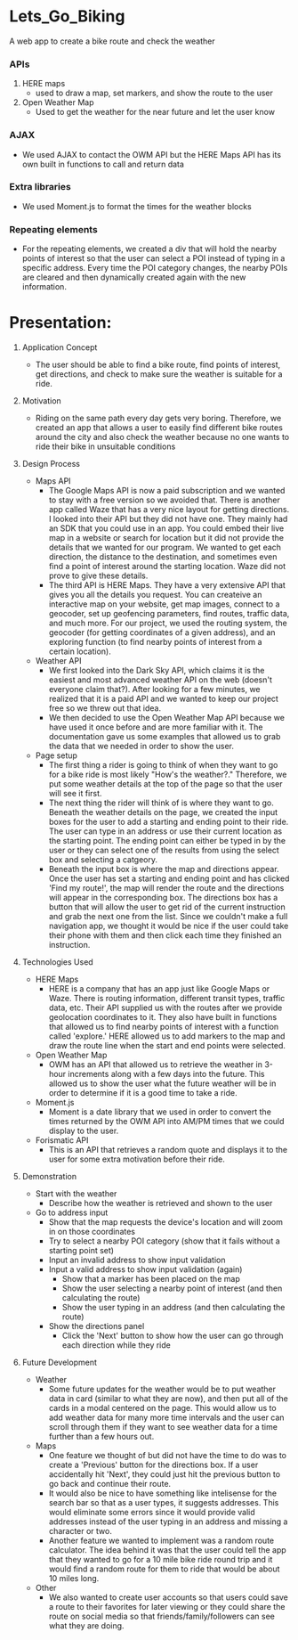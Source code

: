 # Lets_Go_Biking
A web app to create a bike route and check the weather


### APIs
1. HERE maps 
    * used to draw a map, set markers, and show the route to the user
2. Open Weather Map 
    * Used to get the weather for the near future and let the user know

### AJAX
* We used AJAX to contact the OWM API but the HERE Maps API has its own built in functions to call and return data

### Extra libraries
* We used Moment.js to format the times for the weather blocks

### Repeating elements
* For the repeating elements, we created a div that will hold the nearby points of interest so that the user can select a POI instead of typing in a specific address.  Every time the POI category changes, the nearby POIs are cleared and then dynamically created again with the new information.


# Presentation:
1. Application Concept
    * The user should be able to find a bike route, find points of interest, get directions, and check to make sure the weather is suitable for a ride.

2. Motivation
    * Riding on the same path every day gets very boring.  Therefore, we created an app that allows a user to easily find different bike routes around the city and also check the weather because no one wants to ride their bike in unsuitable conditions

3. Design Process 
    * Maps API
        - The Google Maps API is now a paid subscription and we wanted to stay with a free version so we avoided that.  There is another app called Waze that has a very nice layout for getting directions.  I looked into their API but they did not have one.  They mainly had an SDK that you could use in an app.  You could embed their live map in a website or search for location but it did not provide the details that we wanted for our program.  We wanted to get each direction, the distance to the destination, and sometimes even find a point of interest around the starting location.  Waze did not prove to give these details.  
        - The third API is HERE Maps.  They have a very extensive API that gives you all the details you request.  You can createive an interactive map on your website, get map images, connect to a geocoder, set up geofencing parameters, find routes, traffic data, and much more.  For our project, we used the routing system, the geocoder (for getting coordinates of a given address), and an exploring function (to find nearby points of interest from a certain location).
    * Weather API
        - We first looked into the Dark Sky API, which claims it is the easiest and most advanced weather API on the web (doesn't everyone claim that?).  After looking for a few minutes, we realized that it is a paid API and we wanted to keep our project free so we threw out that idea.
        - We then decided to use the Open Weather Map API because we have used it once before and are more familiar with it.  The documentation gave us some examples that allowed us to grab the data that we needed in order to show the user.
    * Page setup
        - The first thing a rider is going to think of when they want to go for a bike ride is most likely "How's the weather?."  Therefore, we put some weather details at the top of the page so that the user will see it first.  
        - The next thing the rider will think of is where they want to go.  Beneath the weather details on the page, we created the input boxes for the user to add a starting and ending point to their ride.  The user can type in an address or use their current location as the starting point.  The ending point can either be typed in by the user or they can select one of the results from using the select box and selecting a catgeory.
        - Beneath the input box is where the map and directions appear.  Once the user has set a starting and ending point and has clicked 'Find my route!', the map will render the route and the directions will appear in the corresponding box.  The directions box has a button that will allow the user to get rid of the current instruction and grab the next one from the list.  Since we couldn't make a full navigation app, we thought it would be nice if the user could take their phone with them and then click each time they finished an instruction.

4. Technologies Used
    * HERE Maps
        - HERE is a company that has an app just like Google Maps or Waze.  There is routing information, different transit types, traffic data, etc.  Their API supplied us with the routes after we provide geolocation coordinates to it.  They also have built in functions that allowed us to find nearby points of interest with a function called 'explore.'  HERE allowed us to add markers to the map and draw the route line when the start and end points were selected.
    * Open Weather Map
        - OWM has an API that allowed us to retrieve the weather in 3-hour increments along with a few days into the future.  This allowed us to show the user what the future weather will be in order to determine if it is a good time to take a ride.
    * Moment.js
        - Moment is a date library that we used in order to convert the times returned by the OWM API into AM/PM times that we could display to the user.
    * Forismatic API
        - This is an API that retrieves a random quote and displays it to the user for some extra motivation before their ride.

5. Demonstration 
    * Start with the weather
        - Describe how the weather is retrieved and shown to the user
    * Go to address input
        - Show that the map requests the device's location and will zoom in on those coordinates
        - Try to select a nearby POI category (show that it fails without a starting point set)
        - Input an invalid address to show input validation
        - Input a valid address to show input validation (again) 
            * Show that a marker has been placed on the map
            * Show the user selecting a nearby point of interest (and then calculating the route)
            * Show the user typing in an address (and then calculating the route)
        - Show the directions panel
            * Click the 'Next' button to show how the user can go through each direction while they ride

6. Future Development
    * Weather
        - Some future updates for the weather would be to put weather data in card (similar to what they are now), and then put all of the cards in a modal centered on the page.  This would allow us to add weather data for many more time intervals and the user can scroll through them if they want to see weather data for a time further than a few hours out.
    * Maps 
        - One feature we thought of but did not have the time to do was to create a 'Previous' button for the directions box. If a user accidentally hit 'Next', they could just hit the previous button to go back and continue their route.
        - It would also be nice to have something like intelisense for the search bar so that as a user types, it suggests addresses.  This would eliminate some errors since it would provide valid addresses instead of the user typing in an address and missing a character or two.
        - Another feature we wanted to implement was a random route calculator.  The idea behind it was that the user could tell the app that they wanted to go for a 10 mile bike ride round trip and it would find a random route for them to ride that would be about 10 miles long.
    * Other
        - We also wanted to create user accounts so that users could save a route to their favorites for later viewing or they could share the route on social media so that friends/family/followers can see what they are doing.



